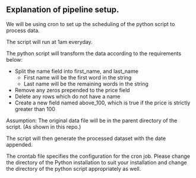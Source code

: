 ## Explanation of pipeline setup.

We will be using cron to set up the scheduling of the python script to process data.

The script will run at 1am everyday.

The python script will transform the data according to the requirements below:

* Split the name field into first_name, and last_name
    * First name will be the first word in the string
    * Last name will be the remaining words in the string
* Remove any zeros prepended to the price field
* Delete any rows which do not have a name
* Create a new field named above_100, which is true if the price is strictly greater than 100

Assumption: The original data file will be in the parent directory of the script. (As shown in this repo.)

The script will then generate the processed dataset with the date appended.

The crontab file specifies the configuration for the cron job. 
Please change the directory of the Python installation to suit your installation and change the directory of the python script appropriately as well.